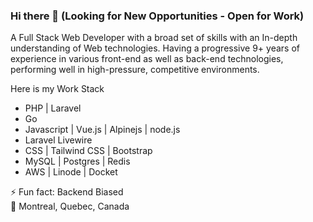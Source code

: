 ### Hi there 👋 (Looking for New Opportunities - Open for Work)

A Full Stack Web Developer with a broad set of skills with an In-depth understanding of Web technologies. Having a progressive 9+ years of experience in various front-end as well as back-end technologies, performing well in high-pressure, competitive environments.

Here is my Work Stack
- PHP | Laravel
- Go
- Javascript | Vue.js | Alpinejs | node.js
- Laravel Livewire
- CSS | Tailwind CSS | Bootstrap
- MySQL | Postgres | Redis
- AWS | Linode | Docket

⚡ Fun fact: Backend Biased  
📍 Montreal, Quebec, Canada

